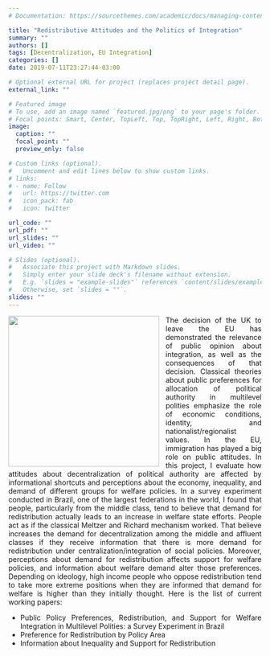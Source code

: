 ```yaml
---
# Documentation: https://sourcethemes.com/academic/docs/managing-content/

title: "Redistributive Attitudes and the Politics of Integration"
summary: ""
authors: []
tags: [Decentralization, EU Integration]
categories: []
date: 2019-07-11T23:27:44-03:00

# Optional external URL for project (replaces project detail page).
external_link: ""

# Featured image
# To use, add an image named `featured.jpg/png` to your page's folder.
# Focal points: Smart, Center, TopLeft, Top, TopRight, Left, Right, BottomLeft, Bottom, BottomRight.
image:
  caption: ""
  focal_point: ""
  preview_only: false

# Custom links (optional).
#   Uncomment and edit lines below to show custom links.
# links:
# - name: Follow
#   url: https://twitter.com
#   icon_pack: fab
#   icon: twitter

url_code: ""
url_pdf: ""
url_slides: ""
url_video: ""

# Slides (optional).
#   Associate this project with Markdown slides.
#   Simply enter your slide deck's filename without extension.
#   E.g. `slides = "example-slides"` references `content/slides/example-slides.md`.
#   Otherwise, set `slides = ""`.
slides: ""
---
```


 <div align="justify">

<img src="/img/centralization.png" align="left" width="300" style="padding-right: 10px;"> The decision of the UK to leave the EU has demonstrated the relevance of public opinion about integration, as well as the consequences of that decision. Classical theories about public preferences for allocation of political authority in multilevel polities emphasize the role of economic conditions, identity, and nationalist/regionalist values. In the EU, immigration has played a big role on public attitudes. In this project, I evaluate how attitudes about decentralization of political authority are affected by informational shortcuts and perceptions about the economy, inequality, and demand of different groups for welfare policies. In a survey experiment conducted in Brazil, one of the largest federations in the world, I found that people, particularly from the middle class, tend to believe that demand for redistribution actually leads to an increase in welfare state efforts. People act as if the classical Meltzer and Richard mechanism worked. That believe increases the demand for decentralization among the middle and affluent classes if they receive information that there is more demand for redistribution under centralization/integration of social policies. Moreover, perceptions about demand for redistribution affects support for welfare policies, and information about welfare demand alter those preferences. Depending on ideology, high income people who oppose redistribution tend to take more extreme positions when they are informed that demand for welfare is higher than they initially thought. Here is the list of current working papers:

- Public Policy Preferences, Redistribution, and Support for Welfare Integration in Multilevel Polities: a Survey Experiment in Brazil
- Preference for Redistribution by Policy Area
- Information about Inequality and Support for Redistribution
